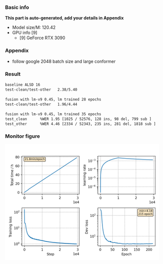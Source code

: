 ### Basic info

**This part is auto-generated, add your details in Appendix**

* Model size/M: 120.42
* GPU info \[9\]
  * \[9\] GeForce RTX 3090

### Appendix

* follow google 2048 batch size and large conformer

### Result
```
baseline ALSD 16
test-clean/test-other   2.38/5.40

fusion with lm-v9 0.45, lm trained 28 epochs
test-clean/test-other   1.96/4.44

fusion with lm-v9 0.45, lm trained 35 epochs
test_clean      %WER 1.95 [1025 / 52576, 128 ins, 98 del, 799 sub ]
test_other      %WER 4.46 [2334 / 52343, 235 ins, 281 del, 1818 sub ]

```

### Monitor figure
![monitor](./monitor.png)

